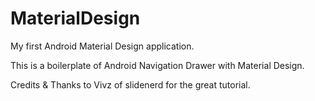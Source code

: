 # MaterialDesign
My first Android Material Design application.

This is a boilerplate of Android Navigation Drawer with Material Design.

Credits & Thanks to Vivz of slidenerd for the great tutorial.
